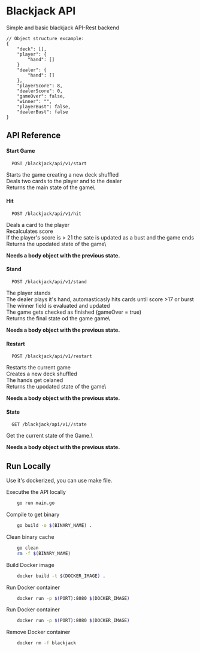 
# Blackjack API

Simple and basic blackjack API-Rest backend

```
// Object structure excample:
{
    "deck": [],
    "player": {
        "hand": []
    }
    "dealer": {
        "hand": []
    },
    "playerScore": 8,
    "dealerScore": 0,
    "gameOver": false,
    "winner": "",
    "playerBust": false,
    "dealerBust": false
}
```

## API Reference

#### Start Game

```http
  POST /blackjack/api/v1/start
```

Starts the game creating a new deck shuffled\
Deals two cards to the player and to the dealer\
Returns the main state of the game\

#### Hit

```http
  POST /blackjack/api/v1/hit
```
Deals a card to the player\
Recalculates score\
If the player's score is > 21 the sate is updated as a bust and the game ends\
Returns the upodated state of the game\

**Needs a body object with the previous state.**

#### Stand

```http
  POST /blackjack/api/v1/stand
```
The player stands\
The dealer plays it's hand, automasticasly hits cards until score >17 or burst\
The winner field is evaluated and updated\
The game gets checked as finished (gameOver = true)\
Returns the final state od the game game\

**Needs a body object with the previous state.**

#### Restart

```http
  POST /blackjack/api/v1/restart
```
Restarts the current game\
Creates a new deck shuffled\
The hands get celaned\
Returns the upodated state of the game\

**Needs a body object with the previous state.**

#### State

```http
  GET /blackjack/api/v1//state
```
Get the current state of the Game.\

**Needs a body object with the previous state.**



## Run Locally

Use it's dockerized, you can use make file.

Executhe the API locally

```bash
    go run main.go
```

Compile to get binary

```bash
    go build -o $(BINARY_NAME) .
```

Clean binary cache

```bash
    go clean
    rm -f $(BINARY_NAME)
```

Build Docker image

```bash
    docker build -t $(DOCKER_IMAGE) .
```

Run Docker container

```bash
    docker run -p $(PORT):8080 $(DOCKER_IMAGE)
```

Run Docker container

```bash
    docker run -p $(PORT):8080 $(DOCKER_IMAGE)
```

Remove Docker container

```bash
    docker rm -f blackjack







